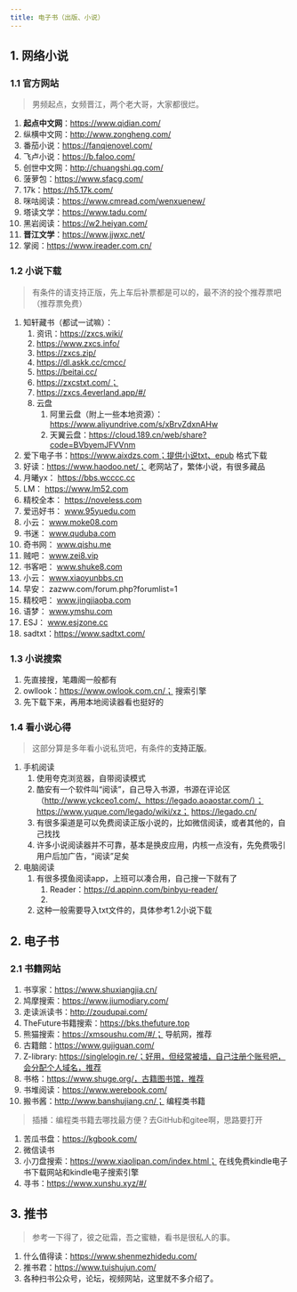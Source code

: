 ```yaml
---
title: 电子书（出版、小说）
---
```


## 1. 网络小说
### 1.1 官方网站
> 男频起点，女频晋江，两个老大哥，大家都很烂。
1. **起点中文网**：https://www.qidian.com/ 
2. 纵横中文网：http://www.zongheng.com/ 
3. 番茄小说：https://fanqienovel.com/
4. 飞卢小说：https://b.faloo.com/
5. 创世中文网：http://chuangshi.qq.com/ 
6. 菠萝包：https://www.sfacg.com/
7. 17k：https://h5.17k.com/
8. 咪咕阅读：https://www.cmread.com/wenxuenew/
9. 塔读文学：https://www.tadu.com/
10. 黑岩阅读：https://w2.heiyan.com/
11. **晋江文学**：https://www.jjwxc.net/
12. 掌阅：https://www.ireader.com.cn/

### 1.2 小说下载
> 有条件的请支持正版，先上车后补票都是可以的，最不济的投个推荐票吧（推荐票免费）

1. 知轩藏书（都试一试嘛）：
   1. 资讯：https://zxcs.wiki/
   2. https://www.zxcs.info/
   3. https://zxcs.zip/
   4. https://dl.askk.cc/cmcc/
   5. https://beitai.cc/
   6. https://zxcstxt.com/； 
   7. https://zxcs.4everland.app/#/
   8. 云盘
      1. 阿里云盘（附上一些本地资源）：https://www.aliyundrive.com/s/xBrvZdxnAHw
      2. 天翼云盘：https://cloud.189.cn/web/share?code=BVbyemJFVVnm
2. 爱下电子书：https://www.aixdzs.com；提供小说txt、epub 格式下载
3. 好读：https://www.haodoo.net/； 老网站了，繁体小说，有很多藏品
4. 月曦yx： https://bbs.wcccc.cc
5. LM： https://www.lm52.com
6. 精校全本： https://noveless.com
7. 爱迅好书： www.95yuedu.com
8. 小云： www.moke08.com
9. 书迷： www.quduba.com
10. 奇书网： www.qishu.me
11. 贼吧： www.zei8.vip
12. 书客吧： www.shuke8.com
13. 小云： www.xiaoyunbbs.cn
14. 早安： zazww.com/forum.php?forumlist=1
15. 精校吧： www.jingjiaoba.com
16. 语梦： www.ymshu.com
17. ESJ： www.esjzone.cc
18. sadtxt：https://www.sadtxt.com/


### 1.3 小说搜索
1. 先直接搜，笔趣阁一般都有
2. owllook：https://www.owlook.com.cn/； 搜索引擎
3. 先下载下来，再用本地阅读器看也挺好的


### 1.4 看小说心得
> 这部分算是多年看小说私货吧，有条件的**支持正版**。
1. 手机阅读
   1. 使用夸克浏览器，自带阅读模式
   2. 酷安有一个软件叫“阅读”，自己导入书源，书源在评论区（http://www.yckceo1.com/、https://legado.aoaostar.com/）； https://www.yuque.com/legado/wiki/xz； https://legado.cn/
   3. 有很多渠道是可以免费阅读正版小说的，比如微信阅读，或者其他的，自己找找
   4. 许多小说阅读器并不可靠，基本是换皮应用，内核一点没有，先免费吸引用户后加广告，“阅读”足矣
2. 电脑阅读
   1. 有很多摸鱼阅读app，上班可以凑合用，自己搜一下就有了
      1. Reader：https://d.appinn.com/binbyu-reader/
      2. 
   2. 这种一般需要导入txt文件的，具体参考1.2小说下载


## 2. 电子书

### 2.1 书籍网站
1. 书享家：https://www.shuxiangjia.cn/
2. 鸠摩搜索：https://www.jiumodiary.com/
3. 走读派读书：http://zoudupai.com/
4. TheFuture书籍搜索：https://bks.thefuture.top
5. 熊猫搜索：https://xmsoushu.com/#/； 导航网，推荐
6. 古籍館：https://www.gujiguan.com/ 
7. Z-library: https://singlelogin.re/；好用，但经常被墙，自己注册个账号吧，会分配个人域名，推荐
8. 书格：https://www.shuge.org/，古籍图书馆，推荐
9. 书堆阅读：https://www.werebook.com/
10. 搬书酱：http://www.banshujiang.cn/； 编程类书籍
> 插播：编程类书籍去哪找最方便？去GitHub和gitee啊，思路要打开
1. 苦瓜书盘：https://kgbook.com/
2.  微信读书
3.  小刀盘搜索：https://www.xiaolipan.com/index.html； 在线免费kindle电子书下载网站和kindle电子搜索引擎
4.  寻书：https://www.xunshu.xyz/#/

## 3. 推书
> 参考一下得了，彼之砒霜，吾之蜜糖，看书是很私人的事。
1. 什么值得读：https://www.shenmezhidedu.com/
2. 推书君：https://www.tuishujun.com/
3. 各种扫书公众号，论坛，视频网站，这里就不多介绍了。

